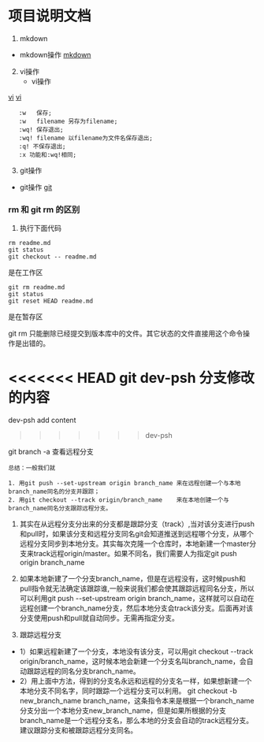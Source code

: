 # 项目说明文档
1. mkdown
  - mkdown操作
  [mkdown](https://www.runoob.com/markdown/md-lists.html)

2. vi操作
   - vi操作

  [vi](https://www.cnblogs.com/sriba/p/8043471.html)
  [vi](http://blog.sina.com.cn/s/blog_6d09b5750100vx3u.html)
```
   :w   保存;
   :w   filename 另存为filename;
   :wq! 保存退出;
   :wq! filename 以filename为文件名保存退出;
   :q! 不保存退出;
   :x 功能和:wq!相同;

```
3. git操作
  - git操作
  [git](https://segmentfault.com/a/1190000011673663)

### rm 和 git rm 的区别

1. 执行下面代码
```
rm readme.md
git status
git checkout -- readme.md

```
是在工作区

```
git rm readme.md
git status
git reset HEAD readme.md

```
是在暂存区

git rm 只能删除已经提交到版本库中的文件。其它状态的文件直接用这个命令操作是出错的。

<<<<<<< HEAD
git dev-psh 分支修改的内容
=======
dev-psh add content
>>>>>>> dev-psh

git branch -a 查看远程分支

	总结：一般我们就

	1. 用git push --set-upstream origin branch_name 来在远程创建一个与本地branch_name同名的分支并跟踪；
	2. 用git checkout --track origin/branch_name    来在本地创建一个与branch_name同名分支跟踪远程分支。
1. 其实在从远程分支分出来的分支都是跟踪分支（track）,当对该分支进行push和pull时，如果该分支和远程分支同名git会知道推送到远程哪个分支，从哪个远程分支同步到本地分支。其实每次克隆一个仓库时，本地新建一个master分支来track远程origin/master。如果不同名，我们需要人为指定git push origin branch_name

2. 如果本地新建了一个分支branch_name，但是在远程没有，这时候push和pull指令就无法确定该跟踪谁,一般来说我们都会使其跟踪远程同名分支，所以可以利用git push --set-upstream origin branch_name，这样就可以自动在远程创建一个branch_name分支，然后本地分支会track该分支。后面再对该分支使用push和pull就自动同步。无需再指定分支。

3. 跟踪远程分支
 - 1）如果远程新建了一个分支，本地没有该分支，可以用git checkout --track origin/branch_name，这时候本地会新建一个分支名叫branch_name，会自动跟踪远程的同名分支branch_name。
 - 2）用上面中方法，得到的分支名永远和远程的分支名一样，如果想新建一个本地分支不同名字，同时跟踪一个远程分支可以利用。
git checkout -b new_branch_name branch_name，这条指令本来是根据一个branch_name分支分出一个本地分支new_branch_name，但是如果所根据的分支branch_name是一个远程分支名，那么本地的分支会自动的track远程分支。建议跟踪分支和被跟踪远程分支同名。
